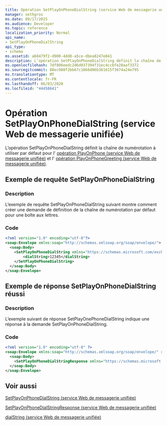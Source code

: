 ```yaml
---
title: Opération SetPlayOnPhoneDialString (service Web de messagerie unifiée)
manager: sethgros
ms.date: 09/17/2015
ms.audience: Developer
ms.topic: reference
localization_priority: Normal
api_name:
- SetPlayOnPhoneDialString
api_type:
- schema
ms.assetid: a68479f2-d900-4dd8-a5ce-dbea8247e841
description: L’opération SetPlayOnPhoneDialString définit la chaîne de numérotation à utiliser par défaut pour l’opération PlayOnPhone (service Web de messagerie unifiée) et l’opération PlayOnPhoneGreeting (service Web de messagerie unifiée).
ms.openlocfilehash: 7df806eedc2d6d037394f31ec4ccbfe28aaf3372
ms.sourcegitcommit: 88ec988f2bb67c1866d06b361615f3674a24e795
ms.translationtype: MT
ms.contentlocale: fr-FR
ms.lasthandoff: 06/03/2020
ms.locfileid: "44458641"
---
```

# <a name="setplayonphonedialstring-operation-um-web-service"></a>Opération SetPlayOnPhoneDialString (service Web de messagerie unifiée)

L’opération SetPlayOnPhoneDialString définit la chaîne de numérotation à utiliser par défaut pour l' [opération PlayOnPhone (service Web de messagerie unifiée)](playonphone-operation-um-web-service.md) et l' [opération PlayOnPhoneGreeting (service Web de messagerie unifiée)](playonphonegreeting-operation-um-web-service.md).
  
## <a name="setplayonphonedialstring-request-example"></a>Exemple de requête SetPlayOnPhoneDialString

### <a name="description"></a>Description

L’exemple de requête SetPlayOnPhoneDialString suivant montre comment créer une demande de définition de la chaîne de numérotation par défaut pour une boîte aux lettres.
  
### <a name="code"></a>Code

```XML
<?xml version="1.0" encoding="utf-8"?>
<soap:Envelope xmlns:soap="http://schemas.xmlsoap.org/soap/envelope/">
  <soap:Body>
    <SetPlayOnPhoneDialString xmlns="https://schemas.microsoft.com/exchange/services/2006/messages">
        <dialString>12345</dialString>
    </SetPlayOnPhoneDialString>
  </soap:Body>
</soap:Envelope>
```

## <a name="successful-setplayonphonedialstring-response-example"></a>Exemple de réponse SetPlayOnPhoneDialString réussi

### <a name="description"></a>Description

L’exemple suivant de réponse SetPlayOnePhoneDialString indique une réponse à la demande SetPlayOnPhoneDialString.
  
### <a name="code"></a>Code

```XML
<?xml version="1.0" encoding="utf-8" ?> 
<soap:Envelope xmlns:soap="http://schemas.xmlsoap.org/soap/envelope/" xmlns:xsi="http://www.w3.org/2001/XMLSchema-instance" xmlns:xsd="http://www.w3.org/2001/XMLSchema">
  <soap:Body>
    <SetPlayOnPhoneDialStringResponse xmlns="https://schemas.microsoft.com/exchange/services/2006/messages" /> 
  </soap:Body>
</soap:Envelope>
```

## <a name="see-also"></a>Voir aussi



[SetPlayOnPhoneDialString (service Web de messagerie unifiée)](setplayonphonedialstring-um-web-service.md)
  
[SetPlayOnPhoneDialStringResponse (service Web de messagerie unifiée)](setplayonphonedialstringresponse-um-web-service.md)
  
[dialString (service Web de messagerie unifiée)](dialstring-um-web-service.md)

